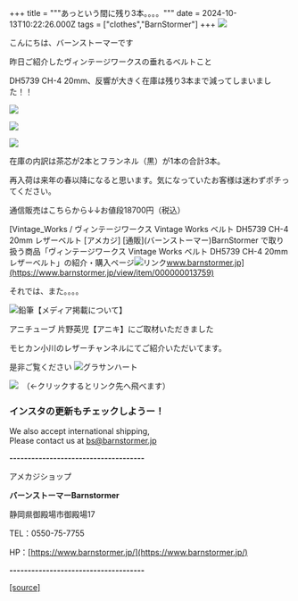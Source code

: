 +++
title = """あっという間に残り3本。。。。"""
date = 2024-10-13T10:22:26.000Z
tags = ["clothes","BarnStormer"]
+++
[![](https://stat.ameba.jp/user_images/20231023/16/barnstormer-go/b2/03/p/o0420015015354743273.png)](https://ameblo.jp/barnstormer-go/entry-12825670498.html)

こんにちは、バーンストーマーです

昨日ご紹介したヴィンテージワークスの垂れるベルトこと

DH5739 CH-4 20mm、反響が大きく在庫は残り3本まで減ってしまいました！！

[![](https://stat.ameba.jp/user_images/20241013/18/barnstormer-go/8e/bf/j/o0466070015497397811.jpg)](https://stat.ameba.jp/user_images/20241013/18/barnstormer-go/8e/bf/j/o0466070015497397811.jpg)

[![](https://stat.ameba.jp/user_images/20241013/18/barnstormer-go/dc/5c/j/o0466070015497397809.jpg)](https://stat.ameba.jp/user_images/20241013/18/barnstormer-go/dc/5c/j/o0466070015497397809.jpg)

[![](https://stat.ameba.jp/user_images/20241013/18/barnstormer-go/f6/d6/j/o0466070015497397807.jpg)](https://stat.ameba.jp/user_images/20241013/18/barnstormer-go/f6/d6/j/o0466070015497397807.jpg)

在庫の内訳は茶芯が2本とフランネル（黒）が1本の合計3本。

再入荷は来年の春以降になると思います。気になっていたお客様は迷わずポチってください。

通信販売はこちらから↓↓お値段18700円（税込）

[Vintage\_Works / ヴィンテージワークス Vintage Works ベルト DH5739 CH-4 20mm レザーベルト \[アメカジ\] \[通販\](バーンストーマー)BarnStormer で取り扱う商品「ヴィンテージワークス Vintage Works ベルト DH5739 CH-4 20mm レザーベルト」の紹介・購入ページ![リンク](https://c.stat100.ameba.jp/ameblo/symbols/v3.20.0/svg/gray/editor_link.svg)www.barnstormer.jp](https://www.barnstormer.jp/view/item/000000013759)

それでは、また。。。。

![鉛筆](https://stat100.ameba.jp/blog/ucs/img/char/char3/519.png)【メディア掲載について】

アニチューブ 片野英児【アニキ】にご取材いただきました

モヒカン小川のレザーチャンネルにてご紹介いただいてます。

是非ご覧ください ![グラサンハート](https://stat100.ameba.jp/blog/ucs/img/char/char3/148.png)

[![](https://stat.ameba.jp/user_images/20230412/16/barnstormer-go/6a/23/p/o0108010815269242493.png)](https://www.instagram.com/barnstormer_daily/)　（←クリックするとリンク先へ飛べます）

### インスタの更新もチェックしようー！

We also accept international shipping,  
Please contact us at bs@barnstormer.jp

**\-------------------------------------**

アメカジショップ

**バーンストーマーBarnstormer**

静岡県御殿場市御殿場17

TEL：0550-75-7755

HP：[https://www.barnstormer.jp/](https://www.barnstormer.jp/)

**\-------------------------------------**

[[source]](https://ameblo.jp/barnstormer-go/entry-12871116848.html)
